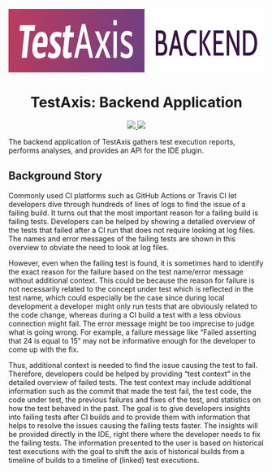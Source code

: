 <p align="center">
    <img src=".github/readme/logo.svg" height="125"/>
    <br />
</p>

<h1 align="center">
    TestAxis: Backend Application
</h1>

<p align="center">
    <a href="https://github.com/testaxis/testaxis-backend/actions?query=workflow%3ABuild">
        <img src="https://img.shields.io/github/workflow/status/testaxis/testaxis-backend/Build?style=for-the-badge" />
    </a>
    <a href="https://github.com/testaxis/testaxis-backend/actions?query=workflow%3ADeploy">
        <img src="https://img.shields.io/github/workflow/status/testaxis/testaxis-backend/Deploy?label=Deploy&style=for-the-badge" />
    </a>
</p>

The backend application of TestAxis gathers test execution reports, performs analyses, and provides an API for the IDE plugin.

## Background Story

Commonly used CI platforms such as GitHub Actions or Travis CI let developers dive through hundreds of lines of logs to find the issue of a failing build.
It turns out that the most important reason for a failing build is failing tests.
Developers can be helped by showing a detailed overview of the tests that failed after a CI run that does not require looking at log files.
The names and error messages of the failing tests are shown in this overview to obviate the need to look at log files.

However, even when the failing test is found, it is sometimes hard to identify the exact reason for the failure based on the test name/error message without additional context.
This could be because the reason for failure is not necessarily related to the concept under test which is reflected in the test name, which could especially be the case since during local development a developer might only run tests that are obviously related to the code change, whereas during a CI build a test with a less obvious connection might fail.
The error message might be too imprecise to judge what is going wrong.
For example, a failure message like “Failed asserting that 24 is equal to 15” may not be informative enough for the developer to come up with the fix.

Thus, additional context is needed to find the issue causing the test to fail.
Therefore, developers could be helped by providing “test context” in the detailed overview of failed tests.
The test context may include additional information such as the commit that made the test fail, the test code, the code under test, the previous failures and fixes of the test, and statistics on how the test behaved in the past.
The goal is to give developers insights into failing tests after CI builds and to provide them with information that helps to resolve the issues causing the failing tests faster.
The insights will be provided directly in the IDE, right there where the developer needs to fix the failing tests.
The information presented to the user is based on historical test executions with the goal to shift the axis of historical builds from a timeline of builds to a timeline of (linked) test executions.
